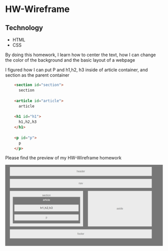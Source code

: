 # HW-Wireframe
## Technology
- HTML
- CSS

By doing this homework, I learn how to center the text, how I can change the color of the background and the basic layout of a webpage

I figured how I can put P and h1,h2, h3 inside of article container, and section as the parent container
```HTML    
    <section id="section">
      section
    
    <article id="article">
      article
    
    <h1 id="h1">
      h1,h2,h3
    </h1>
    
    <p id="p">
      p
    </p>
```

Please find the preview of my HW-Wireframe homework

![](HW-Wireframe_image.png)